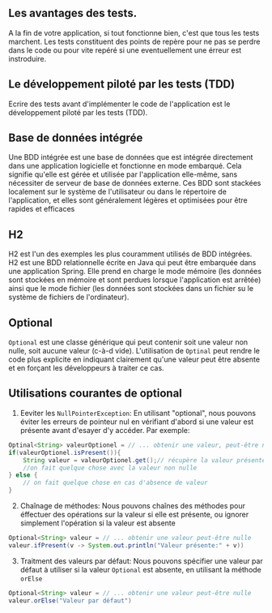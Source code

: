 ## Les avantages des tests.
A la fin de votre application, si tout fonctionne bien, c'est que tous les tests marchent.
Les tests constituent des points de repère pour ne pas se perdre dans le code ou pour vite repéré si une eventuellement une érreur est instroduire.

## Le développement piloté par les tests (TDD)
Ecrire des tests avant d'implémenter le code de l'application est le développement piloté par les tests (TDD).

## Base de données intégrée
Une BDD intégrée est une base de données que est intégrée directement dans une application logicielle et fonctionne en mode embarqué. Cela signifie qu'elle est gérée et utilisée par l'application elle-même, sans nécessiter de serveur de base de données externe. Ces BDD sont stackées localement sur le système de l'utilisateur ou dans le répertoire de l'application, et elles sont généralement légères et optimisées pour être rapides et efficaces

## H2 
H2 est l'un des exemples les plus couramment utilisés de BDD intégrées. H2 est une BDD relationnelle écrite en Java qui peut être embarquée dans une application Spring. Elle prend en charge le mode mémoire (les données sont stockées en mémoire et sont perdues lorsque l'application est arrêtée) ainsi que le mode fichier (les données sont stockées dans un fichier su le système de fichiers de l'ordinateur).



## Optional
`Optional` est une classe générique qui peut contenir soit une valeur non nulle, soit aucune valeur (c-à-d vide). L'utilisation de `Optinal` peut rendre le code plus explicite en indiquant clairement qu'une valeur peut être absente et en forçant les développeurs à traiter ce cas.

## Utilisations courantes de optional

1. Eeviter les `NullPointerException`:
En utilisant "optional", nous pouvons éviter les erreurs de pointeur nul en vérifiant d'abord si une valeur est présente avant d'esayer d'y accéder. Par exemple:
```java
Optinal<String> valeurOptionel = // ... obtenir une valeur, peut-être null
if(valeurOptionel.isPresent()){
    String valeur = valeurOptionel.get();// récupère la valeur présente 
    //on fait quelque chose avec la valeur non nulle 
} else {
    // on fait quelque chose en cas d'absence de valeur
}
```

2. Chaînage de méthodes:
Nous pouvons chaînes des méthodes pour éffectuer des opérations sur la valeur si elle est présente, ou ignorer simplement l'opération si la valeur est absente 
```java
Optional<String> valeur = // ... obtenir une valeur peut-être nulle
valeur.ifPresent(v -> System.out.println("Valeur présente:" + v))
```


 
3. Traitment des valeurs par défaut:
Nous pouvons spécifier une valeur par défaut à utiliser si la valeur `Optional` est absente, en utilisant la méthode `orElse`
```java
Optional<String> valeur = // ... obtenir une valeur peut-être nulle
valeur.orElse("Valeur par défaut")
```


